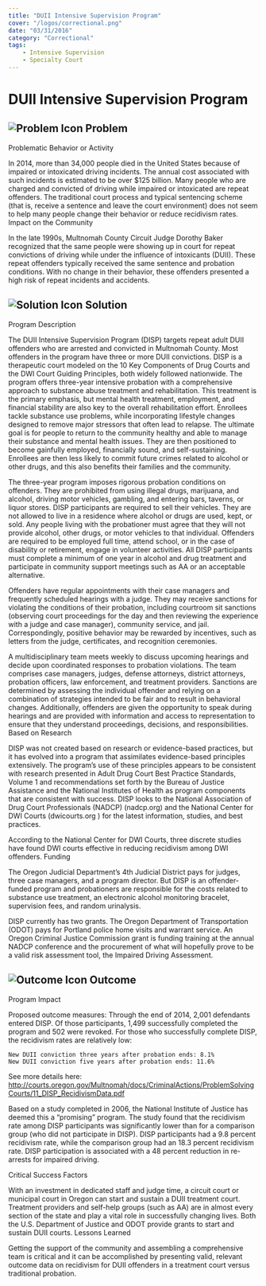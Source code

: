 ```yaml
---
title: "DUII Intensive Supervision Program"
cover: "/logos/correctional.png"
date: "03/31/2016"
category: "Correctional"
tags:
    - Intensive Supervision
    - Specialty Court
---
```


# DUII Intensive Supervision Program

## ![Problem Icon](https://github.com/google/material-design-icons/raw/master/alert/1x_web/ic_error_outline_black_48dp.png "Problem") Problem
Problematic Behavior or Activity

In 2014, more than 34,000 people died in the United States because of impaired or intoxicated driving incidents. The annual cost associated with such incidents is estimated to be over $125 billion. Many people who are charged and convicted of driving while impaired or intoxicated are repeat offenders. The traditional court process and typical sentencing scheme (that is, receive a sentence and leave the court environment) does not seem to help many people change their behavior or reduce recidivism rates.
Impact on the Community

In the late 1990s, Multnomah County Circuit Judge Dorothy Baker recognized that the same people were showing up in court for repeat convictions of driving while under the influence of intoxicants (DUII). These repeat offenders typically received the same sentence and probation conditions. With no change in their behavior, these offenders presented a high risk of repeat incidents and accidents.
## ![Solution Icon](https://github.com/google/material-design-icons/raw/master/action/1x_web/ic_lightbulb_outline_black_48dp.png "Solution") Solution
Program Description

The DUII Intensive Supervision Program (DISP) targets repeat adult DUII offenders who are arrested and convicted in Multnomah County. Most offenders in the program have three or more DUII convictions. DISP is a therapeutic court modeled on the 10 Key Components of Drug Courts and the DWI Court Guiding Principles, both widely followed nationwide. The program offers three-year intensive probation with a comprehensive approach to substance abuse treatment and rehabilitation. This treatment is the primary emphasis, but mental health treatment, employment, and financial stability are also key to the overall rehabilitation effort. Enrollees tackle substance use problems, while incorporating lifestyle changes designed to remove major stressors that often lead to relapse. The ultimate goal is for people to return to the community healthy and able to manage their substance and mental health issues. They are then positioned to become gainfully employed, financially sound, and self-sustaining. Enrollees are then less likely to commit future crimes related to alcohol or other drugs, and this also benefits their families and the community.

The three-year program imposes rigorous probation conditions on offenders. They are prohibited from using illegal drugs, marijuana, and alcohol, driving motor vehicles, gambling, and entering bars, taverns, or liquor stores. DISP participants are required to sell their vehicles. They are not allowed to live in a residence where alcohol or drugs are used, kept, or sold. Any people living with the probationer must agree that they will not provide alcohol, other drugs, or motor vehicles to that individual. Offenders are required to be employed full time, attend school, or in the case of disability or retirement, engage in volunteer activities. All DISP participants must complete a minimum of one year in alcohol and drug treatment and participate in community support meetings such as AA or an acceptable alternative.

Offenders have regular appointments with their case managers and frequently scheduled hearings with a judge. They may receive sanctions for violating the conditions of their probation, including courtroom sit sanctions (observing court proceedings for the day and then reviewing the experience with a judge and case manager), community service, and jail. Correspondingly, positive behavior may be rewarded by incentives, such as letters from the judge, certificates, and recognition ceremonies.

A multidisciplinary team meets weekly to discuss upcoming hearings and decide upon coordinated responses to probation violations. The team comprises case managers, judges, defense attorneys, district attorneys, probation officers, law enforcement, and treatment providers. Sanctions are determined by assessing the individual offender and relying on a combination of strategies intended to be fair and to result in behavioral changes. Additionally, offenders are given the opportunity to speak during hearings and are provided with information and access to representation to ensure that they understand proceedings, decisions, and responsibilities.
Based on Research

DISP was not created based on research or evidence-based practices, but it has evolved into a program that assimilates evidence-based principles extensively. The program’s use of these principles appears to be consistent with research presented in Adult Drug Court Best Practice Standards, Volume 1 and recommendations set forth by the Bureau of Justice Assistance and the National Institutes of Health as program components that are consistent with success. DISP looks to the National Association of Drug Court Professionals (NADCP) (nadcp.org) and the National Center for DWI Courts (dwicourts.org ) for the latest information, studies, and best practices.

According to the National Center for DWI Courts, three discrete studies have found DWI courts effective in reducing recidivism among DWI offenders.
Funding

The Oregon Judicial Department’s 4th Judicial District pays for judges, three case managers, and a program director. But DISP is an offender-funded program and probationers are responsible for the costs related to substance use treatment, an electronic alcohol monitoring bracelet, supervision fees, and random urinalysis.

DISP currently has two grants. The Oregon Department of Transportation (ODOT) pays for Portland police home visits and warrant service. An Oregon Criminal Justice Commission grant is funding training at the annual NADCP conference and the procurement of what will hopefully prove to be a valid risk assessment tool, the Impaired Driving Assessment.
## ![Outcome Icon](https://github.com/google/material-design-icons/raw/master/action/1x_web/ic_view_list_black_48dp.png "Outcome") Outcome
Program Impact

Proposed outcome measures:
Through the end of 2014, 2,001 defendants entered DISP. Of those participants, 1,499 successfully completed the program and 502 were revoked. For those who successfully complete DISP, the recidivism rates are relatively low:

    New DUII conviction three years after probation ends: 8.1%
    New DUII conviction five years after probation ends: 11.6%

See more details here:
http://courts.oregon.gov/Multnomah/docs/CriminalActions/ProblemSolvingCourts/11_DISP_RecidivismData.pdf

Based on a study completed in 2006, the National Institute of Justice has deemed this a “promising” program. The study found that the recidivism rate among DISP participants was significantly lower than for a comparison group (who did not participate in DISP). DISP participants had a 9.8 percent recidivism rate, while the comparison group had an 18.3 percent recidivism rate. DISP participation is associated with a 48 percent reduction in re-arrests for impaired driving.

Critical Success Factors

With an investment in dedicated staff and judge time, a circuit court or municipal court in Oregon can start and sustain a DUII treatment court. Treatment providers and self-help groups (such as AA) are in almost every section of the state and play a vital role in successfully changing lives. Both the U.S. Department of Justice and ODOT provide grants to start and sustain DUII courts.
Lessons Learned

Getting the support of the community and assembling a comprehensive team is critical and it can be accomplished by presenting valid, relevant outcome data on recidivism for DUII offenders in a treatment court versus traditional probation.